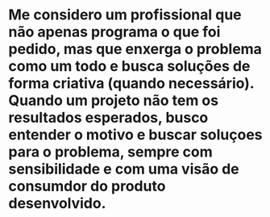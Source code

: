 # Me considero um profissional que não apenas programa o que foi pedido, mas que enxerga o problema como um todo e busca soluções de forma criativa (quando necessário). Quando um projeto não tem os resultados esperados, busco entender o motivo e buscar soluçoes para o problema, sempre com sensibilidade e com uma visão de consumdor do produto desenvolvido.
